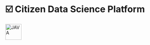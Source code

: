 # ☑️ Citizen Data Science Platform

<div>
  <img src= "https://img.shields.io/badge/Java-ED8B00?style=for-the-badge&logo=java&logoColor=white" title= "JAVA" alt= "JAVA" width="50" height="50"/>&nbsp
  
 </div>

